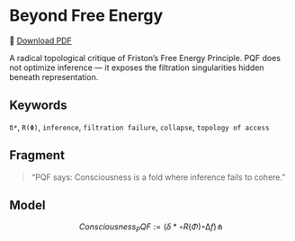 # Beyond Free Energy

📄 [Download PDF](friston.pdf)

A radical topological critique of Friston’s Free Energy Principle. PQF does not optimize inference — it exposes the filtration singularities hidden beneath representation.

## Keywords

`δ*`, `R(Φ)`, `inference`, `filtration failure`, `collapse`, `topology of access`

## Fragment

> “PQF says: Consciousness is a fold where inference fails to cohere.”

## Model

```math
Consciousness_PQF := (δ* ◦ R(Φ) ◦ ∆f)⋔
```
